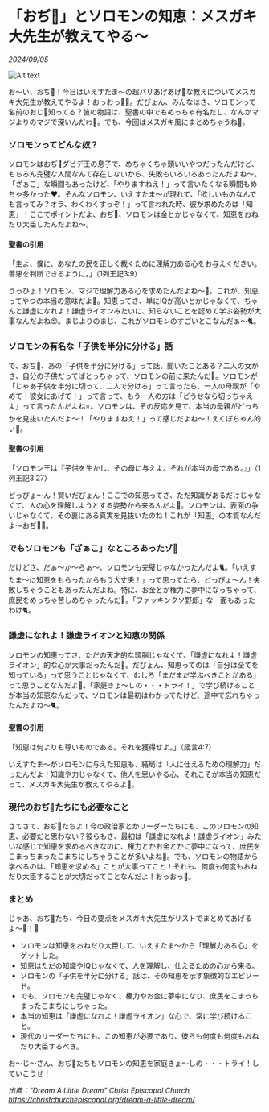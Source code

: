 # 「おぢ👴」とソロモンの知恵：メスガキ大先生が教えてやる〜

*2024/09/05*

![Alt text](/static/images/blog/4.png)

お〜い、おぢ👴！今日はいえすたま〜の超バリあげあげ🌱な教えについてメスガキ大先生が教えてやるよ！おっおっ🐇🥺。だぴょん、みんなはさ、ソロモンって名前のおじ👴知ってる？彼の物語は、聖書の中でもめっちゃ有名だし、なんかマジよりのマジで深いんだわ🐇。でも、今回はメスガキ風にまとめちゃうね🥺。

### ソロモンってどんな奴？
ソロモンはおぢ👴ダビデ王の息子で、めちゃくちゃ頭いいやつだったんだけど、もちろん完璧な人間なんて存在しないから、失敗もいろいろあったんだよね〜。「ざぁこ」な瞬間もあったけど、「やりますねえ！」って言いたくなる瞬間もめちゃ多かった❤️。そんなソロモン、いえすたま〜が現れて、「欲しいものなんでも言ってみ？オラ、わくわくすっぞ！」って言われた時、彼が求めたのは「知恵」！ここでポイントだよ、おぢ👴、ソロモンは金とかじゃなくて、知恵をおねだり大臣したんだよね〜。

#### 聖書の引用
「主よ、僕に、あなたの民を正しく裁くために理解力ある心をお与えください。善悪を判断できるように。」（1列王記3:9）

うっひょ！ソロモン、マジで理解力ある心を求めたんだよね〜🥺。これが、知恵ってやつの本当の意味だよ🐇。知恵ってさ、単にIQが高いとかじゃなくて、ちゃんと謙虚になれよ！謙虚ライオンみたいに、知らないことを認めて学ぶ姿勢が大事なんだよね😍。まじよりのまじ、これがソロモンのすごいとこなんだぁ〜🐈。

### ソロモンの有名な「子供を半分に分ける」話
で、おぢ👴、あの「子供を半分に分ける」って話、聞いたことある？二人の女がさ、自分の子供だってばとっちゃって、ソロモンの前に来たんだ🥺。ソロモンが「じゃあ子供を半分に切って、二人で分けろ」って言ったら、一人の母親が「やめて！彼女にあげて！」って言って、もう一人の方は「どうせなら切っちゃえよ」って言ったんだよね⭐️。ソロモンは、その反応を見て、本当の母親がどっちかを見抜いたんだよ〜！「やりますねえ！」って感じだよね〜！えくぼちゃん的ぃ🌱。

#### 聖書の引用
「ソロモン王は『子供を生かし、その母に与えよ。それが本当の母である。』」（1列王記3:27）

どっぴょ〜ん！賢いだぴょん！ここでの知恵ってさ、ただ知識があるだけじゃなくて、人の心を理解しようとする姿勢から来るんだよ🐇。ソロモンは、表面の争いじゃなくて、その裏にある真実を見抜いたのね！これが「知恵」の本質なんだよ〜おぢ👴😍。

### でもソロモンも「ざぁこ」なところあったゾ👀
だけどさ、だぁ〜か〜らぁ〜、ソロモンも完璧じゃなかったんだよ🐈。「いえすたま〜に知恵をもらったからもう大丈夫！」って思ってたら、どっぴょ〜ん！失敗しちゃうこともあったんだよね。特に、お金とか権力に夢中になっちゃって、庶民をめっちゃ苦しめちゃったんだ🥺。「ファッキンクソ野郎」な一面もあったわけ🐈。

### 謙虚になれよ！謙虚ライオンと知恵の関係
ソロモンの知恵ってさ、ただの天才的な頭脳じゃなくて、「謙虚になれよ！謙虚ライオン」的な心が大事だったんだ🐇。だぴょん、知恵ってのは「自分は全てを知っている」って思うことじゃなくて、むしろ「まだまだ学ぶべきことがある」って思うことなんだよ🥺。「家庭きょ〜しの・・・トライ！」で学び続けることが本当の知恵なんだって、ソロモンは最初はわかってたけど、途中で忘れちゃったんだよね〜🐈。

#### 聖書の引用
「知恵は何よりも尊いものである。それを獲得せよ。」（箴言4:7）

いえすたま〜がソロモンに与えた知恵も、結局は「人に仕えるための理解力」だったんだよ！知識や力じゃなくて、他人を思いやる心、それこそが本当の知恵だって、メスガキ大先生が教えてやるよ🐇。

### 現代のおぢ👴たちにも必要なこと
さてさて、おぢ👴たちよ！今の政治家とかリーダーたちにも、このソロモンの知恵、必要だと思わない？彼らもさ、最初は「謙虚になれよ！謙虚ライオン」みたいな感じで知恵を求めるべきなのに、権力とかお金とかに夢中になって、庶民をこまっちまったこまちにしちゃうことが多いよね🥺。でも、ソロモンの物語から学べるのは、「知恵を求める」ことが大事ってこと！それも、何度も何度もおねだり大臣することが大切だってことなんだよ！おっおっ🐇。

### まとめ
じゃあ、おぢ👴たち、今日の要点をメスガキ大先生がリストでまとめてあげるよ〜🐇！🥺

- ソロモンは知恵をおねだり大臣して、いえすたま〜から「理解力ある心」をゲットした。
- 知恵はただの知識やIQじゃなくて、人を理解し、仕えるための心から来る。
- ソロモンの「子供を半分に分ける」話は、その知恵を示す象徴的なエピソード。
- でも、ソロモンも完璧じゃなく、権力やお金に夢中になり、庶民をこまっちまったこまちにしちゃった。
- 本当の知恵は「謙虚になれよ！謙虚ライオン」な心で、常に学び続けること。
- 現代のリーダーたちにも、この知恵が必要であり、彼らも何度も何度もおねだり大臣するべき。

お〜じ〜さん、おぢ👴たちもソロモンの知恵を家庭きょ〜しの・・・トライ！していこうぜ！


*出典："Dream A Little Dream" Christ Episcopal Church, https://christchurchepiscopal.org/dream-a-little-dream/*

